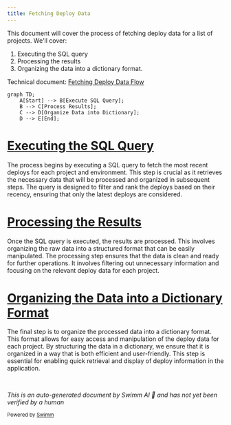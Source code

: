 ```yaml
---
title: Fetching Deploy Data
---
```

This document will cover the process of fetching deploy data for a list of projects. We'll cover:

1. Executing the SQL query
2. Processing the results
3. Organizing the data into a dictionary format.

Technical document: <SwmLink doc-title="Fetching Deploy Data Flow">[Fetching Deploy Data Flow](/.swm/fetching-deploy-data-flow.s7k3kuai.sw.md)</SwmLink>

```mermaid
graph TD;
    A[Start] --> B[Execute SQL Query];
    B --> C[Process Results];
    C --> D[Organize Data into Dictionary];
    D --> E[End];
```

# [Executing the SQL Query](https://app.swimm.io/repos/Z2l0aHViJTNBJTNBc2VudHJ5LWRlbW8tMSUzQSUzQVN3aW1tLURlbW8=/docs/s7k3kuai#executing-the-sql-query)

The process begins by executing a SQL query to fetch the most recent deploys for each project and environment. This step is crucial as it retrieves the necessary data that will be processed and organized in subsequent steps. The query is designed to filter and rank the deploys based on their recency, ensuring that only the latest deploys are considered.

# [Processing the Results](https://app.swimm.io/repos/Z2l0aHViJTNBJTNBc2VudHJ5LWRlbW8tMSUzQSUzQVN3aW1tLURlbW8=/docs/s7k3kuai#processing-the-results)

Once the SQL query is executed, the results are processed. This involves organizing the raw data into a structured format that can be easily manipulated. The processing step ensures that the data is clean and ready for further operations. It involves filtering out unnecessary information and focusing on the relevant deploy data for each project.

# [Organizing the Data into a Dictionary Format](https://app.swimm.io/repos/Z2l0aHViJTNBJTNBc2VudHJ5LWRlbW8tMSUzQSUzQVN3aW1tLURlbW8=/docs/s7k3kuai#organizing-the-data-into-a-dictionary-format)

The final step is to organize the processed data into a dictionary format. This format allows for easy access and manipulation of the deploy data for each project. By structuring the data in a dictionary, we ensure that it is organized in a way that is both efficient and user-friendly. This step is essential for enabling quick retrieval and display of deploy information in the application.

&nbsp;

*This is an auto-generated document by Swimm AI 🌊 and has not yet been verified by a human*

<SwmMeta version="3.0.0" repo-id="Z2l0aHViJTNBJTNBc2VudHJ5LWRlbW8tMSUzQSUzQVN3aW1tLURlbW8=" repo-name="sentry-demo-1" doc-type="product-flows"><sup>Powered by [Swimm](/)</sup></SwmMeta>
